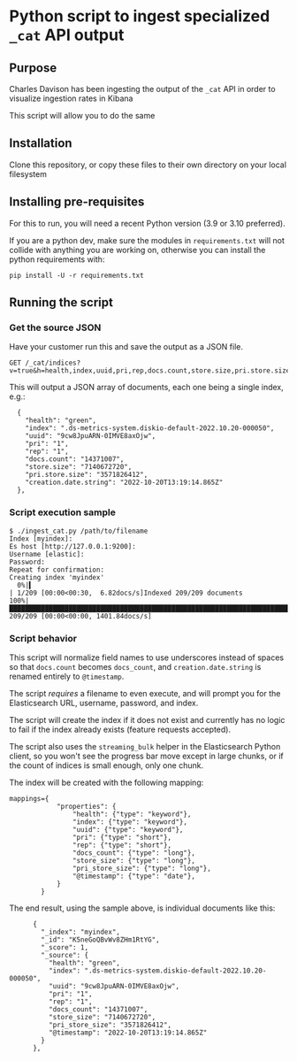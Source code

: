 # Python script to ingest specialized `_cat` API output


## Purpose

Charles Davison has been ingesting the output of the `_cat` API in order to visualize ingestion rates in Kibana

This script will allow you to do the same

## Installation

Clone this repository, or copy these files to their own directory on your local filesystem

## Installing pre-requisites

For this to run, you will need a recent Python version (3.9 or 3.10 preferred).

If you are a python dev, make sure the modules in `requirements.txt` will not collide with anything you are working on, otherwise you can install the python requirements with:

```
pip install -U -r requirements.txt
```

## Running the script

### Get the source JSON

Have your customer run this and save the output as a JSON file.

```
GET /_cat/indices?v=true&h=health,index,uuid,pri,rep,docs.count,store.size,pri.store.size,creation.date.string&format=json&pretty&bytes=b
```

This will output a JSON array of documents, each one being a single index, e.g.:

```
  {
    "health": "green",
    "index": ".ds-metrics-system.diskio-default-2022.10.20-000050",
    "uuid": "9cw8JpuARN-0IMVE8axOjw",
    "pri": "1",
    "rep": "1",
    "docs.count": "14371007",
    "store.size": "7140672720",
    "pri.store.size": "3571826412",
    "creation.date.string": "2022-10-20T13:19:14.865Z"
  },
```

### Script execution sample

```
$ ./ingest_cat.py /path/to/filename
Index [myindex]:
Es host [http://127.0.0.1:9200]:
Username [elastic]:
Password:
Repeat for confirmation:
Creating index 'myindex'
  0%|▍                                                                                      | 1/209 [00:00<00:30,  6.82docs/s]Indexed 209/209 documents
100%|███████████████████████████████████████████████████████████████████████████████████| 209/209 [00:00<00:00, 1401.84docs/s]
```

### Script behavior

This script will normalize field names to use underscores instead of spaces so that `docs.count` becomes `docs_count`, and `creation.date.string` is renamed entirely to `@timestamp`.

The script _requires_ a filename to even execute, and will prompt you for the Elasticsearch URL, username, password, and index.

The script will create the index if it does not exist and currently has no logic to fail if the index already exists (feature requests accepted).

The script also uses the `streaming_bulk` helper in the Elasticsearch Python client, so you won't see the progress bar move except in large chunks, or if the count of indices is small enough, only one chunk.

The index will be created with the following mapping:

```
mappings={
            "properties": {
                "health": {"type": "keyword"},
                "index": {"type": "keyword"},
                "uuid": {"type": "keyword"},
                "pri": {"type": "short"},
                "rep": {"type": "short"},
                "docs_count": {"type": "long"},
                "store_size": {"type": "long"},
                "pri_store_size": {"type": "long"},
                "@timestamp": {"type": "date"},
            }
        }
```

The end result, using the sample above, is individual documents like this:

```
      {
        "_index": "myindex",
        "_id": "K5neGoQBvWv8ZHm1RtYG",
        "_score": 1,
        "_source": {
          "health": "green",
          "index": ".ds-metrics-system.diskio-default-2022.10.20-000050",
          "uuid": "9cw8JpuARN-0IMVE8axOjw",
          "pri": "1",
          "rep": "1",
          "docs_count": "14371007",
          "store_size": "7140672720",
          "pri_store_size": "3571826412",
          "@timestamp": "2022-10-20T13:19:14.865Z"
        }
      },
```

